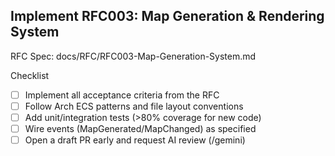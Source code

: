 ## Implement RFC003: Map Generation & Rendering System

RFC Spec: docs/RFC/RFC003-Map-Generation-System.md

Checklist
- [ ] Implement all acceptance criteria from the RFC
- [ ] Follow Arch ECS patterns and file layout conventions
- [ ] Add unit/integration tests (>80% coverage for new code)
- [ ] Wire events (MapGenerated/MapChanged) as specified
- [ ] Open a draft PR early and request AI review (/gemini)

